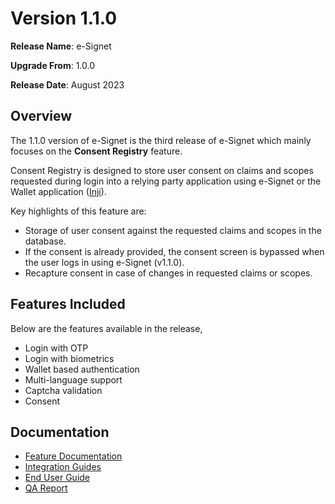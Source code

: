 # Version 1.1.0

**Release Name**: e-Signet

**Upgrade From**: 1.0.0

**Release Date**: August 2023

## Overview

The 1.1.0 version of e-Signet is the third release of e-Signet which mainly focuses on the **Consent Registry** feature.

Consent Registry is designed to store user consent on claims and scopes requested during login into a relying party application using e-Signet or the Wallet application ([Inji](https://docs.mosip.io/inji/)).

Key highlights of this feature are:

* Storage of user consent against the requested claims and scopes in the database.
* If the consent is already provided, the consent screen is bypassed when the user logs in using e-Signet (v1.1.0).
* Recapture consent in case of changes in requested claims or scopes.

## Features Included

Below are the features available in the release,

* Login with OTP
* Login with biometrics
* Wallet based authentication
* Multi-language support
* Captcha validation
* Consent

## Documentation

* [Feature Documentation](architecture/features.md)
* [Integration Guides](integration-guides/)
* [End User Guide](esignet-end-user-guide.md)
* [QA Report](test-report-1.1.0.md)
